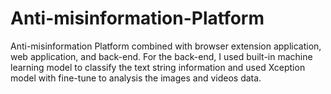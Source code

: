 # Anti-misinformation-Platform
Anti-misinformation Platform combined with browser extension application, web application, and back-end. For the back-end,  I used built-in machine learning model to classify the text string information and used Xception model with fine-tune to analysis the images and videos data. 
